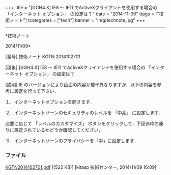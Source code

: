 ﻿+++
title = "[GGH4.X] IE8 ～ IE11 でActiveXクライアントを使用する場合の 「インターネット オプション」 の設定は？"
date = "2014-11-09"
ttags = ["技術ノート"]
tcategories = ["tech"]
banner = "img/technote.jpg"
+++

-----------------------------------------------------------------------------------------------------------------------------

*技術ノート

2014/11/09*


[番号]
技術ノート KGTN 2014102701

[現象]
[GGH4.X] IE8 ～ IE11 でActiveXクライアントを使用する場合の
「インターネット オプション」 の設定は？

[説明]
IE
のバージョンにより画面の内容が若干異なりますが，以下の内容を参考に設定を行って下さい．

１．インターネットオプションを開きます．

２．インターネットゾーンのセキュリティのレベルを 「中高」 に設定します．

必要に応じて 「レベルのカスタマイズ」
ボタンをクリックして，下記赤枠の通りに設定されているかどうか確認してください．

３．インターネットゾーンのプライバシーを「中」に設定します．


### ファイル

 
 


[KGTN2014102701.pdf](http://techreport.kitasp.net/attachments/download/1761/KGTN2014102701.pdf)
 [(522 KB)] [kitasp 技術センター, 2014/11/09
16:09]


 


 

